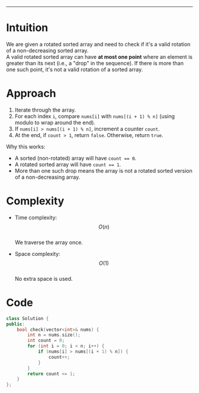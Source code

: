 
---

# Intuition
<!-- Describe your first thoughts on how to solve this problem. -->
We are given a rotated sorted array and need to check if it's a valid rotation of a non-decreasing sorted array.  
A valid rotated sorted array can have **at most one point** where an element is greater than its next (i.e., a "drop" in the sequence). If there is more than one such point, it's not a valid rotation of a sorted array.

# Approach
<!-- Describe your approach to solving the problem. -->
1. Iterate through the array.
2. For each index `i`, compare `nums[i]` with `nums[(i + 1) % n]` (using modulo to wrap around the end).
3. If `nums[i] > nums[(i + 1) % n]`, increment a counter `count`.
4. At the end, if `count > 1`, return `false`. Otherwise, return `true`.

Why this works:
- A sorted (non-rotated) array will have `count == 0`.
- A rotated sorted array will have `count == 1`.
- More than one such drop means the array is not a rotated sorted version of a non-decreasing array.

# Complexity
- Time complexity:  
  $$O(n)$$  
  We traverse the array once.

- Space complexity:  
  $$O(1)$$  
  No extra space is used.

# Code
```cpp
class Solution {
public:
    bool check(vector<int>& nums) {
        int n = nums.size();
        int count = 0;
        for (int i = 0; i < n; i++) {
            if (nums[i] > nums[(i + 1) % n]) {
                count++;
            }
        }
        return count <= 1;
    }
};
```
